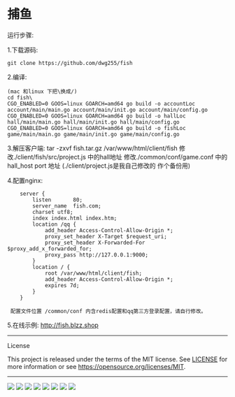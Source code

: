 # 捕鱼

运行步骤:

1.下载源码:

    git clone https://github.com/dwg255/fish

2.编译:
    
    (mac 和linux 下把\换成/)
    cd fish\
    CGO_ENABLED=0 GOOS=linux GOARCH=amd64 go build -o accountLoc account/main/main.go account/main/init.go account/main/config.go
    CGO_ENABLED=0 GOOS=linux GOARCH=amd64 go build -o hallLoc hall/main/main.go hall/main/init.go hall/main/config.go
    CGO_ENABLED=0 GOOS=linux GOARCH=amd64 go build -o fishLoc game/main/main.go game/main/init.go game/main/config.go

3.解压客户端:
    tar -zxvf fish.tar.gz /var/www/html/client/fish
    修改./client/fish/src/project.js   中的hall地址
    修改./common/conf/game.conf   中的hall_host port  地址
    (./client/project.js是我自己修改的 作个备份用)

4.配置nginx:
```
    server {
        listen       80;
        server_name  fish.com;
        charset utf8;
        index index.html index.htm;
        location /qq {
            add_header Access-Control-Allow-Origin *;
            proxy_set_header X-Target $request_uri;
            proxy_set_header X-Forwarded-For $proxy_add_x_forwarded_for;
            proxy_pass http://127.0.0.1:9000;
        }
        location / {
            root /var/www/html/client/fish;
            add_header Access-Control-Allow-Origin *;
            expires 7d;
        }
    }
```
     配置文件位置 /common/conf 内含redis配置和qq第三方登录配置，请自行修改。

5.在线示例:
     http://fish.blzz.shop
    
---

License

This project is released under the terms of the MIT license. See [LICENSE](LICENSE) for more
information or see https://opensource.org/licenses/MIT.
   
   
---

![](https://github.com/dwg255/fish/blob/master/client/qg_%E5%89%AF%E6%9C%AC.jpg?raw=true)
![](https://raw.githubusercontent.com/dwg255/fish/master/client/1.jpg)
![](https://raw.githubusercontent.com/dwg255/fish/master/client/2.jpg)
![](https://raw.githubusercontent.com/dwg255/fish/master/client/3.jpg)
![](https://raw.githubusercontent.com/dwg255/fish/master/client/4.jpg)
![](https://raw.githubusercontent.com/dwg255/fish/master/client/5.jpg)
![](https://raw.githubusercontent.com/dwg255/fish/master/client/6.jpg)
![](https://github.com/dwg255/fish/blob/master/client/qg_%E5%89%AF%E6%9C%AC.jpg?raw=true)
